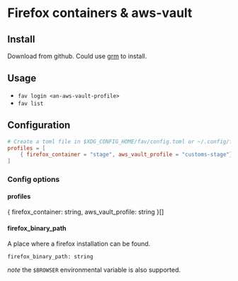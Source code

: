# Firefox containers & aws-vault


## Install
Download from github. Could use [grm](https://github.com/jsnjack/grm) to install.

## Usage
- `fav login <an-aws-vault-profile>`
- `fav list`

## Configuration
```toml
# Create a toml file in $XDG_CONFIG_HOME/fav/config.toml or ~/.config/fav/config.toml
profiles = [
    { firefox_container = "stage", aws_vault_profile = "customs-stage"}
]
```

### Config options
#### profiles
{ firefox_container: string, aws_vault_profile: string }[]

#### firefox_binary_path
A place where a firefox installation can be found.

`firefox_binary_path: string`

*note* the `$BROWSER` environmental variable is also supported.
